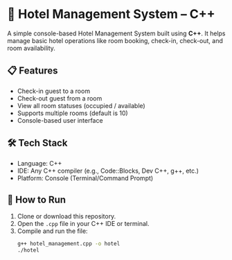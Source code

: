 # 🏨 Hotel Management System – C++

A simple console-based Hotel Management System built using **C++**. It helps manage basic hotel operations like room booking, check-in, check-out, and room availability.

## 📋 Features

- Check-in guest to a room
- Check-out guest from a room
- View all room statuses (occupied / available)
- Supports multiple rooms (default is 10)
- Console-based user interface

## 🛠️ Tech Stack

- Language: C++
- IDE: Any C++ compiler (e.g., Code::Blocks, Dev C++, g++, etc.)
- Platform: Console (Terminal/Command Prompt)

## 🚀 How to Run

1. Clone or download this repository.
2. Open the `.cpp` file in your C++ IDE or terminal.
3. Compile and run the file:
   ```bash
   g++ hotel_management.cpp -o hotel
   ./hotel
